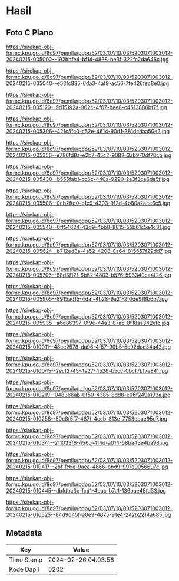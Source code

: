 # Hasil

## Foto C Plano

https://sirekap-obj-formc.kpu.go.id/8c97/pemilu/pdpr/52/03/07/10/03/5203071003012-20240215-005002--192bbfe4-bf14-4838-be3f-322fc2da646c.jpg

https://sirekap-obj-formc.kpu.go.id/8c97/pemilu/pdpr/52/03/07/10/03/5203071003012-20240215-005040--e53fc885-6da3-4af9-ac56-7fe426fec8e0.jpg

https://sirekap-obj-formc.kpu.go.id/8c97/pemilu/pdpr/52/03/07/10/03/5203071003012-20240215-005129--9d15192a-902c-4f07-bee8-c4513886bf7f.jpg

https://sirekap-obj-formc.kpu.go.id/8c97/pemilu/pdpr/52/03/07/10/03/5203071003012-20240215-005306--421c5fc0-c52e-4614-90d1-381dcdaa50e2.jpg

https://sirekap-obj-formc.kpu.go.id/8c97/pemilu/pdpr/52/03/07/10/03/5203071003012-20240215-005356--e786fd8a-e2b7-45c2-9082-3ab970df78cb.jpg

https://sirekap-obj-formc.kpu.go.id/8c97/pemilu/pdpr/52/03/07/10/03/5203071003012-20240215-005430--b555fab1-cc6c-440a-9290-2e3f3ce6da5f.jpg

https://sirekap-obj-formc.kpu.go.id/8c97/pemilu/pdpr/52/03/07/10/03/5203071003012-20240215-005506--0cb2ffd0-b1c9-4303-912d-4b80a2ace6c5.jpg

https://sirekap-obj-formc.kpu.go.id/8c97/pemilu/pdpr/52/03/07/10/03/5203071003012-20240215-005540--0ff54624-43d9-4bb8-8815-55b61c5a4c31.jpg

https://sirekap-obj-formc.kpu.go.id/8c97/pemilu/pdpr/52/03/07/10/03/5203071003012-20240215-005624--b712ed3a-4a52-4208-8a64-815657f29dd7.jpg

https://sirekap-obj-formc.kpu.go.id/8c97/pemilu/pdpr/52/03/07/10/03/5203071003012-20240215-005706--68d3f12f-6b62-4803-b576-593340ca4f26.jpg

https://sirekap-obj-formc.kpu.go.id/8c97/pemilu/pdpr/52/03/07/10/03/5203071003012-20240215-005905--8915ad15-4daf-4b28-9a21-2f0de918b6b7.jpg

https://sirekap-obj-formc.kpu.go.id/8c97/pemilu/pdpr/52/03/07/10/03/5203071003012-20240215-005935--a6d86397-0f9e-44a3-87a5-8f18aa342efc.jpg

https://sirekap-obj-formc.kpu.go.id/8c97/pemilu/pdpr/52/03/07/10/03/5203071003012-20240215-010011--48ee2578-da96-4f57-90b5-5c92ded34a43.jpg

https://sirekap-obj-formc.kpu.go.id/8c97/pemilu/pdpr/52/03/07/10/03/5203071003012-20240215-010045--2ecf2745-4e27-4526-b5cc-0bcf7bf7e841.jpg

https://sirekap-obj-formc.kpu.go.id/8c97/pemilu/pdpr/52/03/07/10/03/5203071003012-20240215-010219--048366ab-0f50-4385-8dd8-e06f249a193a.jpg

https://sirekap-obj-formc.kpu.go.id/8c97/pemilu/pdpr/52/03/07/10/03/5203071003012-20240215-010258--50c8f5f7-487f-4ccb-813e-7753ebae95d7.jpg

https://sirekap-obj-formc.kpu.go.id/8c97/pemilu/pdpr/52/03/07/10/03/5203071003012-20240215-010341--211033f6-456b-4f4d-a014-58ba43e4ba98.jpg

https://sirekap-obj-formc.kpu.go.id/8c97/pemilu/pdpr/52/03/07/10/03/5203071003012-20240215-010417--2bf1fc6e-9aec-4866-bbd9-997e9956697c.jpg

https://sirekap-obj-formc.kpu.go.id/8c97/pemilu/pdpr/52/03/07/10/03/5203071003012-20240215-010445--dbfdbc3c-fcd1-4bac-b7a1-136bae45fd33.jpg

https://sirekap-obj-formc.kpu.go.id/8c97/pemilu/pdpr/52/03/07/10/03/5203071003012-20240215-010525--84d9d45f-a0e9-4675-91e4-242b2214a685.jpg


## Metadata

| Key        | Value               |
| ---------- | ------------------- |
| Time Stamp | 2024-02-26 04:03:56 |
| Kode Dapil | 5202                |



